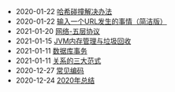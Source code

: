 - 2020-01-22 [哈希碰撞解决办法](./doc/哈希碰撞解决办法.md)
- 2020-01-22 [输入一个URL发生的事情（简洁版）](./doc/输入一个URL发生的事情（简洁版）.md)
- 2021-01-20 [网络-五层协议](./doc/五层协议.md)
- 2021-01-15 [JVM内存管理与垃圾回收](./doc/JVM内存管理与垃圾回收.md)
- 2021-01-11 [数据库事务](./doc/数据库事务.md)
- 2021-01-11 [关系的三大范式](./doc/三大范式.md)
- 2020-12-27 [常见编码](./doc/常见编码.md)
- 2020-12-24 [2020年总结](./doc/2020年总结.md)